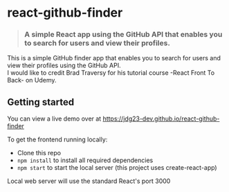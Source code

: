 # react-github-finder
> ### A simple React app using the GitHub API that enables you to search for users and view their profiles.

This is a simple GitHub finder app that enables you to search for users and view their profiles using the GitHub API.   
I would like to credit Brad Traversy for his tutorial course -React Front To Back- on Udemy.

## Getting started

You can view a live demo over at https://jdg23-dev.github.io/react-github-finder

To get the frontend running locally:

- Clone this repo
- `npm install` to install all required dependencies
- `npm start` to start the local server (this project uses create-react-app)

Local web server will use the standard React's port 3000
